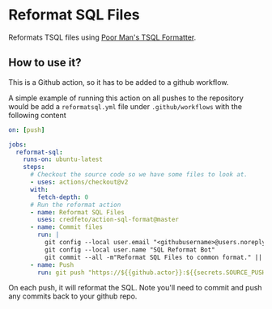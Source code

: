 # Reformat SQL Files

Reformats TSQL files using [Poor Man's TSQL Formatter](http://architectshack.com/PoorMansTSqlFormatter.ashx).

## How to use it?
This is a Github action, so it has to be added to a github workflow.  

A simple example of running this action on all pushes to the repository would be
add a `reformatsql.yml` file under `.github/workflows` with the following content
```yaml
on: [push]

jobs:
  reformat-sql:
    runs-on: ubuntu-latest
    steps:
      # Checkout the source code so we have some files to look at.
      - uses: actions/checkout@v2
      with:
        fetch-depth: 0
      # Run the reformat action
      - name: Reformat SQL Files
        uses: credfeto/action-sql-format@master
      - name: Commit files
        run: |
          git config --local user.email "<githubusername>@users.noreply.github.com"
          git config --local user.name "SQL Reformat Bot"
          git commit --all -m"Reformat SQL Files to common format." || true
      - name: Push
        run: git push "https://${{github.actor}}:${{secrets.SOURCE_PUSH_TOKEN}}@github.com/${{github.repository}}.git" "HEAD:${{ env.GIT_BRANCH }}"
```

On each push, it will reformat the SQL.  Note you'll need to commit and push any commits back to your github repo. 
